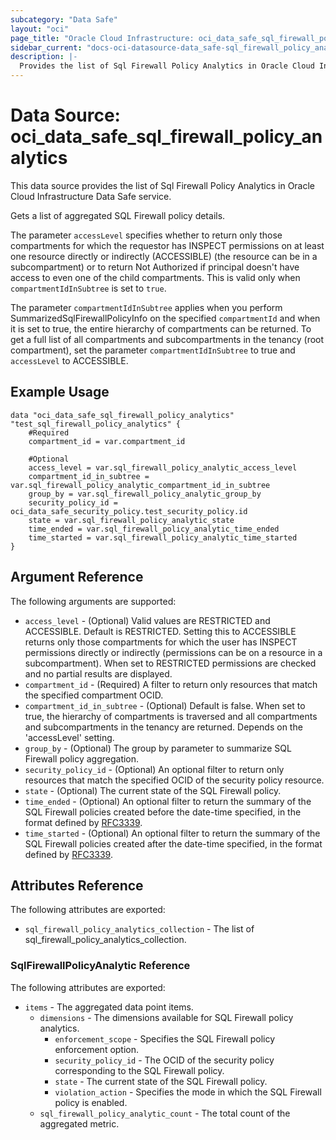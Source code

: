 ```yaml
---
subcategory: "Data Safe"
layout: "oci"
page_title: "Oracle Cloud Infrastructure: oci_data_safe_sql_firewall_policy_analytics"
sidebar_current: "docs-oci-datasource-data_safe-sql_firewall_policy_analytics"
description: |-
  Provides the list of Sql Firewall Policy Analytics in Oracle Cloud Infrastructure Data Safe service
---
```


# Data Source: oci_data_safe_sql_firewall_policy_analytics
This data source provides the list of Sql Firewall Policy Analytics in Oracle Cloud Infrastructure Data Safe service.

Gets a list of aggregated SQL Firewall policy details.

The parameter `accessLevel` specifies whether to return only those compartments for which the
requestor has INSPECT permissions on at least one resource directly
or indirectly (ACCESSIBLE) (the resource can be in a subcompartment) or to return Not Authorized if
principal doesn't have access to even one of the child compartments. This is valid only when
`compartmentIdInSubtree` is set to `true`.

The parameter `compartmentIdInSubtree` applies when you perform SummarizedSqlFirewallPolicyInfo on the specified
`compartmentId` and when it is set to true, the entire hierarchy of compartments can be returned.
To get a full list of all compartments and subcompartments in the tenancy (root compartment),
set the parameter `compartmentIdInSubtree` to true and `accessLevel` to ACCESSIBLE.


## Example Usage

```hcl
data "oci_data_safe_sql_firewall_policy_analytics" "test_sql_firewall_policy_analytics" {
	#Required
	compartment_id = var.compartment_id

	#Optional
	access_level = var.sql_firewall_policy_analytic_access_level
	compartment_id_in_subtree = var.sql_firewall_policy_analytic_compartment_id_in_subtree
	group_by = var.sql_firewall_policy_analytic_group_by
	security_policy_id = oci_data_safe_security_policy.test_security_policy.id
	state = var.sql_firewall_policy_analytic_state
	time_ended = var.sql_firewall_policy_analytic_time_ended
	time_started = var.sql_firewall_policy_analytic_time_started
}
```

## Argument Reference

The following arguments are supported:

* `access_level` - (Optional) Valid values are RESTRICTED and ACCESSIBLE. Default is RESTRICTED. Setting this to ACCESSIBLE returns only those compartments for which the user has INSPECT permissions directly or indirectly (permissions can be on a resource in a subcompartment). When set to RESTRICTED permissions are checked and no partial results are displayed. 
* `compartment_id` - (Required) A filter to return only resources that match the specified compartment OCID.
* `compartment_id_in_subtree` - (Optional) Default is false. When set to true, the hierarchy of compartments is traversed and all compartments and subcompartments in the tenancy are returned. Depends on the 'accessLevel' setting. 
* `group_by` - (Optional) The group by parameter to summarize SQL Firewall policy aggregation.
* `security_policy_id` - (Optional) An optional filter to return only resources that match the specified OCID of the security policy resource.
* `state` - (Optional) The current state of the SQL Firewall policy.
* `time_ended` - (Optional) An optional filter to return the summary of the SQL Firewall policies created before the date-time specified, in the format defined by [RFC3339](https://tools.ietf.org/html/rfc3339). 
* `time_started` - (Optional) An optional filter to return the summary of the SQL Firewall policies created after the date-time specified, in the format defined by [RFC3339](https://tools.ietf.org/html/rfc3339). 


## Attributes Reference

The following attributes are exported:

* `sql_firewall_policy_analytics_collection` - The list of sql_firewall_policy_analytics_collection.

### SqlFirewallPolicyAnalytic Reference

The following attributes are exported:

* `items` - The aggregated data point items.
	* `dimensions` - The dimensions available for SQL Firewall policy analytics.
		* `enforcement_scope` - Specifies the SQL Firewall policy enforcement option.
		* `security_policy_id` - The OCID of the security policy corresponding to the SQL Firewall policy.
		* `state` - The current state of the SQL Firewall policy.
		* `violation_action` - Specifies the mode in which the SQL Firewall policy is enabled.
	* `sql_firewall_policy_analytic_count` - The total count of the aggregated metric.

